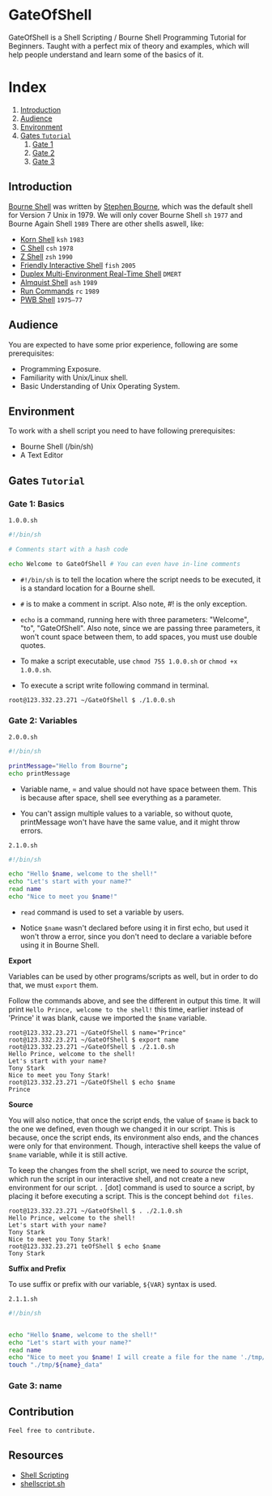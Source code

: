 # GateOfShell 

GateOfShell is a Shell Scripting / Bourne Shell Programming Tutorial for Beginners. Taught with a perfect mix of theory and examples, which will help people understand and learn some of the basics of it.

# Index

1. [Introduction](#introduction)
2. [Audience](#audience)
3. [Environment](#environment)
4. [Gates `Tutorial`](#gates-getting-started)
	1. [Gate 1](#gate-1-basics)
	2. [Gate 2]()
	3. [Gate 3]()


## Introduction

[Bourne Shell](https://en.wikipedia.org/wiki/Bourne_shell) was written by [Stephen Bourne](https://en.wikipedia.org/wiki/Stephen_R._Bourne), which was the default shell for Version 7 Unix in 1979. We will only cover Bourne Shell `sh` `1977` and Bourne Again Shell `1989` There are other shells aswell, like:

- [Korn Shell](https://en.wikipedia.org/wiki/KornShell) `ksh` `1983`
- [C Shell](https://en.wikipedia.org/wiki/C_shell) `csh` `1978`
- [Z Shell](https://en.wikipedia.org/wiki/Z_shell) `zsh` `1990`
- [Friendly Interactive Shell](https://en.wikipedia.org/wiki/Friendly_interactive_shell) `fish` `2005` 
- [Duplex Multi-Environment Real-Time Shell](https://en.wikipedia.org/wiki/Multi-Environment_Real-Time) `DMERT`
- [Almquist Shell](https://en.wikipedia.org/wiki/Almquist_shell) `ash` `1989`
- [Run Commands](https://en.wikipedia.org/wiki/Rc) `rc` `1989`
- [PWB Shell](https://en.wikipedia.org/wiki/PWB_shell) `1975–77`

## Audience 

You are expected to have some prior experience, following are some prerequisites: 

- Programming Exposure.
- Familiarity with Unix/Linux shell.
- Basic Understanding of Unix Operating System.

## Environment 

To work with a shell script you need to have following prerequisites:

- Bourne Shell (/bin/sh)
- A Text Editor 

## Gates `Tutorial`


### Gate 1: Basics

`1.0.0.sh`
```bash
#!/bin/sh

# Comments start with a hash code 

echo Welcome to GateOfShell # You can even have in-line comments 
```

- `#!/bin/sh` is to tell the location where the script needs to be executed, it is a standard location for a Bourne shell.

- `#` is to make a comment in script. Also note, #! is the only exception. 

- `echo` is a command, running here with three parameters: "Welcome", "to", "GateOfShell". Also note, since we are passing three parameters, it won't count space between them, to add spaces, you must use double quotes.

- To make a script executable, use `chmod 755 1.0.0.sh` or `chmod +x 1.0.0.sh`.

- To execute a script write following command in terminal. 

```console
root@123.332.23.271 ~/GateOfShell $ ./1.0.0.sh
```

### Gate 2: Variables

`2.0.0.sh`
```bash
#!/bin/sh

printMessage="Hello from Bourne";
echo printMessage
```

- Variable name, = and value should not have space between them. This is because after space, shell see everything as a parameter.

- You can't assign multiple values to a variable, so without quote, printMessage won't have have the same value, and it might throw errors.

`2.1.0.sh`
```bash
#!/bin/sh

echo "Hello $name, welcome to the shell!"
echo "Let's start with your name?"
read name
echo "Nice to meet you $name!"
```

- `read` command is used to set a variable by users.

- Notice `$name` wasn't declared before using it in first echo, but used it won't throw a error, since you don't need to declare a variable before using it in Bourne Shell.

**Export** 

Variables can be used by other programs/scripts as well, but in order to do that, we must `export` them.

Follow the commands above, and see the different in output this time. It will print `Hello Prince, welcome to the shell!` this time, earlier instead of 'Prince' it was blank, cause we imported the `$name` variable. 

```console
root@123.332.23.271 ~/GateOfShell $ name="Prince"
root@123.332.23.271 ~/GateOfShell $ export name
root@123.332.23.271 ~/GateOfShell $ ./2.1.0.sh
Hello Prince, welcome to the shell!
Let's start with your name?
Tony Stark
Nice to meet you Tony Stark!
root@123.332.23.271 ~/GateOfShell $ echo $name
Prince
```

**Source**

You will also notice, that once the script ends, the value of `$name` is back to the one we defined, even though we changed it in our script. This is because, once the script ends, its environment also ends, and the chances were only for that environment. Though, interactive shell keeps the value of `$name` variable, while it is still active.

To keep the changes from the shell script, we need to *source* the script, which run the script in our interactive shell, and not create a new environment for our script. `.` [dot] command is used to source a script, by placing it before executing a script. This is the concept behind `dot files`.


```console
root@123.332.23.271 ~/GateOfShell $ . ./2.1.0.sh
Hello Prince, welcome to the shell!
Let's start with your name?
Tony Stark
Nice to meet you Tony Stark!
root@123.332.23.271 teOfShell $ echo $name
Tony Stark
```


**Suffix and Prefix**

To use suffix or prefix with our variable, `${VAR}` syntax is used.


`2.1.1.sh`
```bash
#!/bin/sh


echo "Hello $name, welcome to the shell!"
echo "Let's start with your name?"
read name
echo "Nice to meet you $name! I will create a file for the name './tmp/${name}_data'"
touch "./tmp/${name}_data"
```


### Gate 3: name

## Contribution
    Feel free to contribute.

## Resources
- [Shell Scripting](https://en.wikipedia.org/wiki/Shell_script)
- [shellscript.sh](https://www.shellscript.sh/)